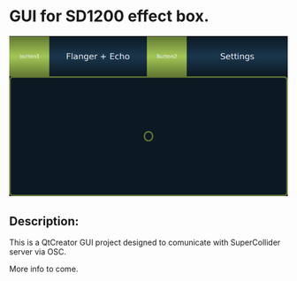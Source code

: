 # GUI for SD1200 effect box.

![SD1200_GUI](img/SD1200_GUI_ScreenShot.png)

## Description:
This is a QtCreator GUI project designed to comunicate with SuperCollider server via OSC.



More info to come.
